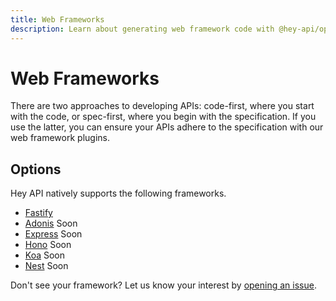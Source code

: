 ```yaml
---
title: Web Frameworks
description: Learn about generating web framework code with @hey-api/openapi-ts.
---
```


# Web Frameworks

There are two approaches to developing APIs: code-first, where you start with the code, or spec-first, where you begin with the specification. If you use the latter, you can ensure your APIs adhere to the specification with our web framework plugins.

## Options

Hey API natively supports the following frameworks.

- [Fastify](/openapi-ts/plugins/fastify)
- [Adonis](/openapi-ts/plugins/adonis) <span data-soon>Soon</span>
- [Express](/openapi-ts/plugins/express) <span data-soon>Soon</span>
- [Hono](/openapi-ts/plugins/hono) <span data-soon>Soon</span>
- [Koa](/openapi-ts/plugins/koa) <span data-soon>Soon</span>
- [Nest](/openapi-ts/plugins/nest) <span data-soon>Soon</span>

Don't see your framework? Let us know your interest by [opening an issue](https://github.com/hey-api/openapi-ts/issues).

<!--@include: ../partials/examples.md-->
<!--@include: ../partials/sponsors.md-->
